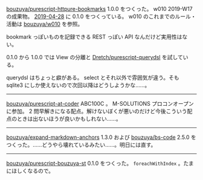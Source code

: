 [bouzuya/purescript-httpure-bookmarks][] 1.0.0 をつくった。 w010 2019-W17 の成果物。 [2019-04-28][] に 0.1.0 をつくっている。 w010 のこれまでのルール・活動は [bouzuya/w010][] を参照。

bookmark っぽいものを記録できる REST っぽい API なんだけど実用性はない。

0.1.0 から 1.0.0 では View の分離と [Dretch/purescript-querydsl][] を試している。

querydsl はちょっと癖がある。 select とそれ以外で雰囲気が違う。そも sqlite3 にしか使えないので次回以降はどうしようかな……。

---

[bouzuya/purescript-at-coder][] ABC100C 。 M-SOLUTIONS プロコンオープンに参加。 2 問早解きになる配点。解けないぼくが悪いのだけど今後こういう配点のときは出ないほうが良いかもしれない……。

---

[bouzuya/expand-markdown-anchors][] 1.3.0 および [bouzuya/bs-code][] 2.5.0 をつくった。……どうやら壊れているみたい……。明日には直す。

---

[bouzuya/purescript-bouzuya-st][] 0.1.0 をつくった。 `foreachWithIndex` 。たまにほしくなるので。

[2019-04-28]: https://blog.bouzuya.net/2019/04/28/
[Dretch/purescript-querydsl]: https://github.com/Dretch/purescript-querydsl
[bouzuya/bs-code]: https://github.com/bouzuya/bs-code
[bouzuya/expand-markdown-anchors]: https://github.com/bouzuya/expand-markdown-anchors
[bouzuya/purescript-at-coder]: https://github.com/bouzuya/purescript-at-coder
[bouzuya/purescript-bouzuya-st]: https://github.com/bouzuya/purescript-bouzuya-st
[bouzuya/purescript-httpure-bookmarks]: https://github.com/bouzuya/purescript-httpure-bookmarks
[bouzuya/w010]: https://github.com/bouzuya/w010
